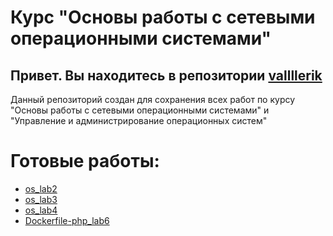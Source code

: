 # Курс "Основы работы с сетевыми операционными системами"

## Привет. Вы находитесь в репозитории [vallllerik](https://github.com/vallllerik/linux_labs)

Данный репозиторий создан для сохранения всех работ по курсу "Основы работы с сетевыми операционными системами" и "Управление и администрирование операционных систем"
# Готовые работы:
+ [os_lab2](https://github.com/vallllerik/linux_labs/tree/master/os_labs2/ansible)
+ [os_lab3](https://github.com/vallllerik/linux_labs/tree/master/os_lab3)
+ [os_lab4](https://github.com/vallllerik/linux_labs/tree/master/os_lab4)
+ [Dockerfile-php_lab6](https://github.com/vallllerik/linux_labs/blob/master/lab6)
